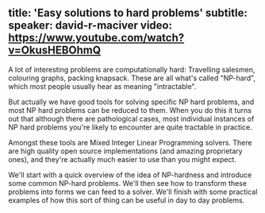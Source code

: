 title: 'Easy solutions to hard problems'
subtitle:
speaker: david-r-maciver
video: https://www.youtube.com/watch?v=OkusHEBOhmQ
---
A lot of interesting problems are computationally hard: Travelling salesmen, colouring graphs, packing knapsack. These are all what's called "NP-hard", which most people usually hear as meaning "intractable".

But actually we have good tools for solving specific NP hard problems, and most NP hard problems can be reduced to them. When you do this it turns out that although there are pathological cases, most individual instances of NP hard problems you're likely to encounter are quite tractable in practice.

Amongst these  tools are Mixed Integer Linear Programming solvers. There are high quality open source implementations (and amazing proprietary ones), and they're actually much easier to use than you might expect.

We'll start with a quick overview of the idea of NP-hardness and introduce some common NP-hard problems. We'll then see how to transform these problems into forms we can feed to a solver. We'll finish with some practical examples of how this sort of thing can be useful in day to day problems.